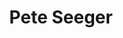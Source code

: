 ---
title: "Pete Seeger"
summary: "American folk singer and songwriter, born May 3rd, 1919 in Manhattan, New York, USA. He passed away at the age of 94 due to natural causes on January 27th, 2014, Manhattan, New York, USA. Stepson of . Inducted into Songwriters Hall of Fame in 1972. Inducted into Rock And Roll Hall of Fame in 1996 ."
image: "pete-seeger.jpg"
apple_music_artist_url: "https://music.apple.com/gb/artist/pete-seeger/392092"
wikipedia_url: "none"
---